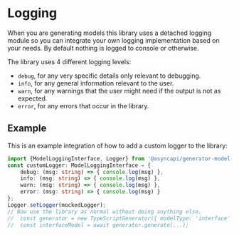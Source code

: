 # Logging
When you are generating models this library uses a detached logging module so you can integrate your own logging implementation based on your needs. By default nothing is logged to console or otherwise.

The library uses 4 different logging levels:
- `debug`, for any very specific details only relevant to debugging.
- `info`, for any general information relevant to the user.
- `warn`, for any warnings that the user might need if the output is not as expected.
- `error`, for any errors that occur in the library.

## Example
This is an example integration of how to add a custom logger to the library:

```ts
import {ModelLoggingInterface, Logger} from '@asyncapi/generator-model-sdk'; 
const customLogger: ModelLoggingInterface = {
    debug: (msg: string) => { console.log(msg) },
    info: (msg: string) => { console.log(msg) },
    warn: (msg: string) => { console.log(msg) },
    error: (msg: string) => { console.log(msg) }
};
Logger.setLogger(mockedLogger);
// Now use the library as normal without doing anything else. 
//  const generator = new TypeScriptGenerator({ modelType: 'interface' });
//  const interfaceModel = await generator.generate(...);
```
